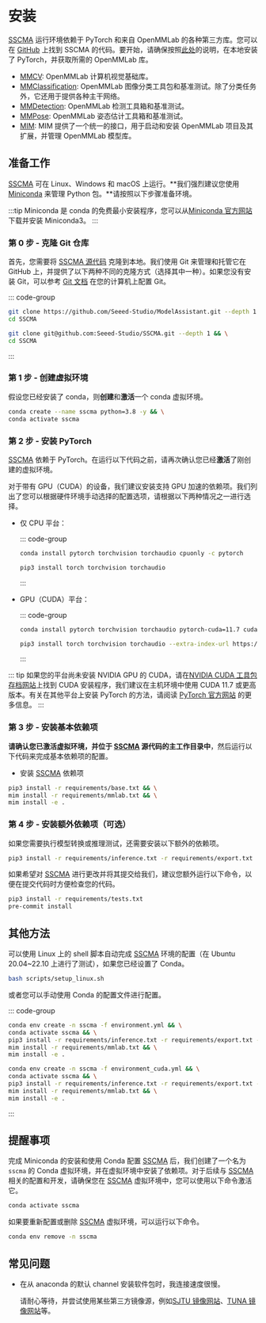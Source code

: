 # 安装

[SSCMA](https://github.com/Seeed-Studio/ModelAssistant) 运行环境依赖于 PyTorch 和来自 OpenMMLab 的各种第三方库。您可以在 [GitHub](https://github.com/Seeed-Studio/ModelAssistant) 上找到 SSCMA 的代码。要开始，请确保按照[此处](https://pytorch.org/get-started/locally/)的说明，在本地安装了 PyTorch，并获取所需的 OpenMMLab 库。

- [MMCV](https://github.com/open-mmlab/mmcv): OpenMMLab 计算机视觉基础库。
- [MMClassification](https://github.com/open-mmlab/mmclassification): OpenMMLab 图像分类工具包和基准测试。除了分类任务外，它还用于提供各种主干网络。
- [MMDetection](https://github.com/open-mmlab/mmdetection): OpenMMLab 检测工具箱和基准测试。
- [MMPose](https://github.com/open-mmlab/mmpose): OpenMMLab 姿态估计工具箱和基准测试。
- [MIM](https://github.com/open-mmlab/mim): MIM 提供了一个统一的接口，用于启动和安装 OpenMMLab 项目及其扩展，并管理 OpenMMLab 模型库。

## 准备工作

[SSCMA](https://github.com/Seeed-Studio/ModelAssistant) 可在 Linux、Windows 和 macOS 上运行。\*\*我们强烈建议您使用 [Miniconda](https://docs.conda.io/en/latest/miniconda.html) 来管理 Python 包。\*\*请按照以下步骤准备环境。

:::tip
Miniconda 是 conda 的免费最小安装程序，您可以从[Miniconda 官方网站](https://docs.conda.io/en/latest/miniconda.html)下载并安装 Miniconda3。
:::

### 第 0 步 - 克隆 Git 仓库

首先，您需要将 [SSCMA 源代码](https://github.com/Seeed-Studio/ModelAssistant) 克隆到本地。我们使用 Git 来管理和托管它在 GitHub 上，并提供了以下两种不同的克隆方式（选择其中一种）。如果您没有安装 Git，可以参考 [Git 文档](https://git-scm.com/book/en/v2/Getting-Started-Installing-Git) 在您的计算机上配置 Git。

::: code-group

```sh [HTTPS]
git clone https://github.com/Seeed-Studio/ModelAssistant.git --depth 1 && \
cd SSCMA
```

```sh [SSH]
git clone git@github.com:Seeed-Studio/SSCMA.git --depth 1 && \
cd SSCMA
```

:::

### 第 1 步 - 创建虚拟环境

假设您已经安装了 conda，则**创建**和**激活**一个 conda 虚拟环境。

```sh
conda create --name sscma python=3.8 -y && \
conda activate sscma
```

### 第 2 步 - 安装 PyTorch

[SSCMA](https://github.com/Seeed-Studio/ModelAssistant) 依赖于 PyTorch。在运行以下代码之前，请再次确认您已经**激活**了刚创建的虚拟环境。

对于带有 GPU（CUDA）的设备，我们建议安装支持 GPU 加速的依赖项。我们列出了您可以根据硬件环境手动选择的配置选项，请根据以下两种情况之一进行选择。

- 仅 CPU 平台：

  ::: code-group

  ```sh [conda]
  conda install pytorch torchvision torchaudio cpuonly -c pytorch
  ```

  ```sh [pip]
  pip3 install torch torchvision torchaudio
  ```

  :::

- GPU（CUDA）平台：

  ::: code-group

  ```sh [conda]
  conda install pytorch torchvision torchaudio pytorch-cuda=11.7 cudatoolkit=11.7 -c pytorch -c nvidia
  ```

  ```sh [pip]
  pip3 install torch torchvision torchaudio --extra-index-url https://download.pytorch.org/whl/cu117
  ```

  :::

::: tip
如果您的平台尚未安装 NVIDIA GPU 的 CUDA，请在[NVIDIA CUDA 工具包存档网站](https://developer.nvidia.com/cuda-toolkit-archive)上找到 CUDA 安装程序，我们建议在主机环境中使用 CUDA 11.7 或更高版本。有关在其他平台上安装 PyTorch 的方法，请阅读 [PyTorch 官方网站](https://pytorch.org/get-started/locally/) 的更多信息。
:::

### 第 3 步 - 安装基本依赖项

**请确认您已激活虚拟环境，并位于 [SSCMA](https://github.com/Seeed-Studio/ModelAssistant) 源代码的主工作目录中**，然后运行以下代码来完成基本依赖项的配置。

- 安装 [SSCMA](https://github.com/Seeed-Studio/ModelAssistant) 依赖项

```sh
pip3 install -r requirements/base.txt && \
mim install -r requirements/mmlab.txt && \
mim install -e .
```

### 第 4 步 - 安装额外依赖项（可选）

如果您需要执行模型转换或推理测试，还需要安装以下额外的依赖项。

```sh
pip3 install -r requirements/inference.txt -r requirements/export.txt
```

如果希望对 [SSCMA](https://github.com/Seeed-Studio/ModelAssistant) 进行更改并将其提交给我们，建议您额外运行以下命令，以便在提交代码时方便检查您的代码。

```sh
pip3 install -r requirements/tests.txt
pre-commit install
```

## 其他方法

可以使用 Linux 上的 shell 脚本自动完成 [SSCMA](https://github.com/Seeed-Studio/ModelAssistant) 环境的配置（在 Ubuntu 20.04~22.10 上进行了测试），如果您已经设置了 Conda。

```bash
bash scripts/setup_linux.sh
```

或者您可以手动使用 Conda 的配置文件进行配置。

::: code-group

```sh [仅 CPU]
conda env create -n sscma -f environment.yml && \
conda activate sscma && \
pip3 install -r requirements/inference.txt -r requirements/export.txt -r requirements/tests.txt && \
mim install -r requirements/mmlab.txt && \
mim install -e .
```

```sh [GPU（CUDA）]
conda env create -n sscma -f environment_cuda.yml && \
conda activate sscma && \
pip3 install -r requirements/inference.txt -r requirements/export.txt -r requirements/tests.txt && \
mim install -r requirements/mmlab.txt && \
mim install -e .
```

:::

## 提醒事项

完成 Miniconda 的安装和使用 Conda 配置 [SSCMA](https://github.com/Seeed-Studio/ModelAssistant) 后，我们创建了一个名为 `sscma` 的 Conda 虚拟环境，并在虚拟环境中安装了依赖项。对于后续与 [SSCMA](https://github.com/Seeed-Studio/ModelAssistant) 相关的配置和开发，请确保您在 [SSCMA](https://github.com/Seeed-Studio/ModelAssistant) 虚拟环境中，您可以使用以下命令激活它。

```sh
conda activate sscma
```

如果要重新配置或删除 [SSCMA](https://github.com/Seeed-Studio/ModelAssistant) 虚拟环境，可以运行以下命令。

```sh
conda env remove -n sscma
```

## 常见问题

- 在从 anaconda 的默认 channel 安装软件包时，我连接速度很慢。

  请耐心等待，并尝试使用某些第三方镜像源，例如[SJTU 镜像网站](https://mirror.sjtu.edu.cn/docs/anaconda)、[TUNA 镜像网站](https://mirrors.tuna.tsinghua.edu.cn/help/anaconda)等。
